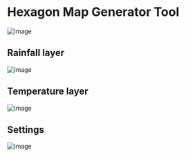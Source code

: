 # Hexagon Map Generator Tool
![image](https://github.com/SimonBalint03/HexagonMapGenerator/assets/94404223/f06f28c4-f5f5-4b15-bab4-282b03f35d24)
## Rainfall layer
![image](https://github.com/SimonBalint03/HexagonMapGeneration/assets/94404223/b7223b30-5abd-4ac5-9664-6823f5c810a7)
## Temperature layer
![image](https://github.com/SimonBalint03/HexagonMapGeneration/assets/94404223/743edbe1-3347-44c5-a3e5-150f1ac26dd1)

## Settings
![image](https://github.com/SimonBalint03/HexagonMapGeneration/assets/94404223/0c342cdf-7d4c-47a4-b340-4c1f2df79209)
